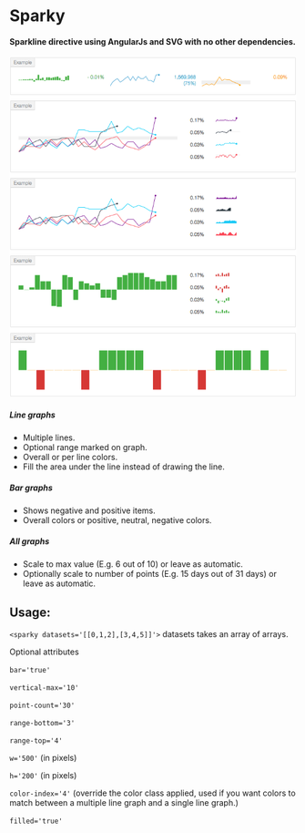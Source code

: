 Sparky
==========
#### Sparkline directive using AngularJs and SVG with no other dependencies.

![ScreenShot](https://raw.githubusercontent.com/Adslot/sparky/master/examples.png)

##### Line graphs
- Multiple lines.
- Optional range marked on graph.
- Overall or per line colors.
- Fill the area under the line instead of drawing the line. 

##### Bar graphs
- Shows negative and positive items.
- Overall colors or positive, neutral, negative colors.

##### All graphs
- Scale to max value (E.g. 6 out of 10) or leave as automatic.
- Optionally scale to number of points (E.g. 15 days out of 31 days) or leave as automatic.


## Usage:
`<sparky datasets='[[0,1,2],[3,4,5]]'>` datasets takes an array of arrays.

Optional attributes

`bar='true'`

`vertical-max='10'`

`point-count='30'`

`range-bottom='3'`

`range-top='4'`

`w='500'` (in pixels)

`h='200'` (in pixels)

`color-index='4'` (override the color class applied, used if you want colors to match between a multiple line graph and a single line graph.)

`filled='true'`

